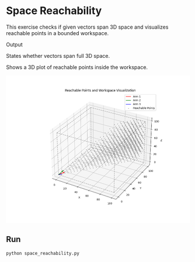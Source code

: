 # Space Reachability

This exercise checks if given vectors span 3D space and visualizes reachable points in a bounded workspace.


Output

States whether vectors span full 3D space.

Shows a 3D plot of reachable points inside the workspace.

![output plot](https://raw.githubusercontent.com/mehrsamiz/LA-Course/main/docs/spc_reachability.png)

##  Run
```bash
python space_reachability.py

